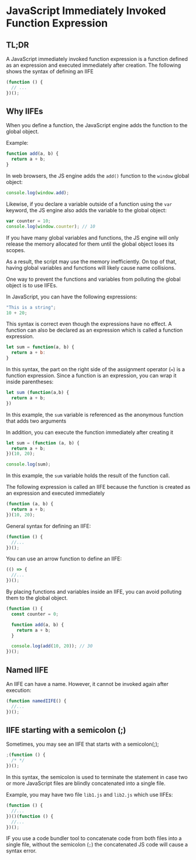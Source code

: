 # JavaScript Immediately Invoked Function Expression

## TL;DR

A JavaScript immediately invoked function expression is a function defined as an expression and executed immediately after creation. The following shows the syntax of defining an IIFE

```js
(function () {
  // ...
})();
```

## Why IIFEs

When you define a function, the JavaScript engine adds the function to the global object.

Example:

```js
function add(a, b) {
  return a + b;
}
```

In web browsers, the JS engine adds the `add()` function to the `window` global object:

```js
console.log(window.add);
```

Likewise, if you declare a variable outside of a function using the `var` keyword, the JS engine also adds the variable to the global object:

```js
var counter = 10;
console.log(window.counter); // 10
```

If you have many global variables and functions, the JS engine will only release the memory allocated for them until the global object loses its scopes.

As a result, the script may use the memory inefficiently. On top of that, having global variables and functions will likely cause name collisions.

One way to prevent the functions and variables from polluting the global object is to use IIFEs.

In JavaScript, you can have the following expressions:

```js
"This is a string";
10 + 20;
```

This syntax is correct even though the expressions have no effect. A function can also be declared as an expression which is called a function expression.

```js
let sum = function(a, b) {
  return a + b:
}
```

In this syntax, the part on the right side of the assignment operator (`=`) is a function expression. Since a function is an expression, you can wrap it inside parentheses:

```js
let sum (function(a,b) {
  return a + b;
})
```

In this example, the `sum` variable is referenced as the anonymous function that adds two arguments

In addition, you can execute the function immediately after creating it

```js
let sum = (function (a, b) {
  return a + b;
})(10, 20);

console.log(sum);
```

In this example, the `sum` variable holds the result of the function call.

The following expression is called an IIFE because the function is created as an expression and executed immediately

```js
(function (a, b) {
  return a + b;
})(10, 20);
```

General syntax for defining an IIFE:

```js
(function () {
  //...
})();
```

You can use an arrow function to define an IIFE:

```js
(() => {
  //...
})();
```

By placing functions and variables inside an IIFE, you can avoid polluting them to the global object.

```js
(function () {
  const counter = 0;

  function add(a, b) {
    return a + b;
  }

  console.log(add(10, 20)); // 30
})();
```

## Named IIFE

An IIFE can have a name. However, it cannot be invoked again after execution:

```js
(function namedIIFE() {
  //...
})();
```

## IIFE starting with a semicolon (;)

Sometimes, you may see an IIFE that starts with a semicolon(;);

```js
;(function () {
  /* */
})();
```

In this syntax, the semicolon is used to terminate the statement in case two or more JavaScript files are blindly concatenated into a single file.

Example, you may have two file `lib1.js` and `lib2.js` which use IIFEs:

```js
(function () {
  //...
})()(function () {
  //...
})();
```

IF you use a code bundler tool to concatenate code from both files into a single file, without the semicolon (`;`) the concatenated JS code will cause a syntax error.
